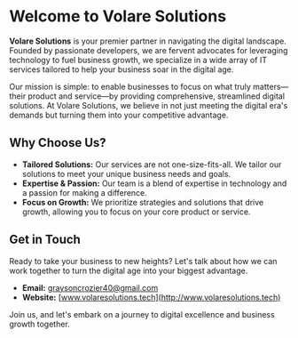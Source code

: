 # Welcome to Volare Solutions

**Volare Solutions** is your premier partner in navigating the digital landscape. Founded by passionate developers, we are fervent advocates for leveraging technology to fuel business growth, we specialize in a wide array of IT services tailored to help your business soar in the digital age. 

Our mission is simple: to enable businesses to focus on what truly matters—their product and service—by providing comprehensive, streamlined digital solutions. At Volare Solutions, we believe in not just meeting the digital era's demands but turning them into your competitive advantage.

## Why Choose Us?
- **Tailored Solutions:** Our services are not one-size-fits-all. We tailor our solutions to meet your unique business needs and goals.
- **Expertise & Passion:** Our team is a blend of expertise in technology and a passion for making a difference.
- **Focus on Growth:** We prioritize strategies and solutions that drive growth, allowing you to focus on your core product or service.

## Get in Touch
Ready to take your business to new heights? Let's talk about how we can work together to turn the digital age into your biggest advantage.

- **Email:** graysoncrozier40@gmail.com
- **Website:** [www.volaresolutions.tech](http://www.volaresolutions.tech)

Join us, and let's embark on a journey to digital excellence and business growth together.
